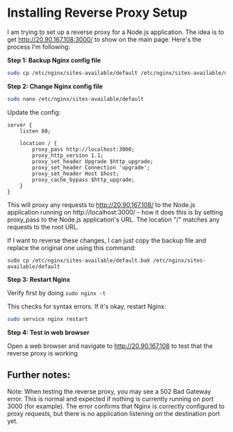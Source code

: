 # Installing Reverse Proxy Setup

I am trying to set up a reverse proxy for a Node.js application. The idea is to get http://20.90.167.108:3000/ to show on the main page. Here's the process I'm following:

**Step 1: Backup Nginx config file**

```bash
sudo cp /etc/nginx/sites-available/default /etc/nginx/sites-available/default.bak
```

**Step 2: Change Nginx config file**

```bash
sudo nano /etc/nginx/sites-available/default
```

Update the config:

```
server {
    listen 80;

    location / {
        proxy_pass http://localhost:3000;
        proxy_http_version 1.1;
        proxy_set_header Upgrade $http_upgrade;
        proxy_set_header Connection 'upgrade';
        proxy_set_header Host $host;
        proxy_cache_bypass $http_upgrade;
    }
}
```

This will proxy any requests to http://20.90.167.108/ to the Node.js application running on http://localhost:3000/ - how it does this is by setting proxy_pass to the Node.js application's URL. The location "/" matches any requests to the root URL.

If I want to reverse these changes, I can just copy the backup file and replace the original one using this command:

``
sudo cp /etc/nginx/sites-available/default.bak /etc/nginx/sites-available/default
``

**Step 3: Restart Nginx**

Verify first by doing
``
sudo nginx -t
``

This checks for syntax errors. If it's okay, restart Nginx:

```bash
sudo service nginx restart
```

**Step 4: Test in web browser**

Open a web browser and navigate to <http://20.90.167.108> to test that the reverse proxy is working

## Further notes:

Note: When testing the reverse proxy, you may see a 502 Bad Gateway error. This is normal and expected if nothing is currently running on port 3000 (for example). The error confirms that Nginx is correctly configured to proxy requests, but there is no application listening on the destination port yet.
